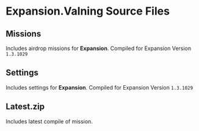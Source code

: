# Expansion.Valning Source Files

## Missions
Includes airdrop missions for **Expansion**.
Compiled for Expansion Version ```1.3.1029```

## Settings
Includes settings for **Expansion**.
Compiled for Expansion Version ```1.3.1029```

## Latest.zip
Includes latest compile of mission.
